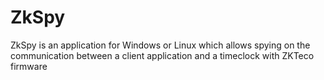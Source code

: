 # ZkSpy
ZkSpy is an application for Windows or Linux which allows spying on the communication between a client application and a timeclock with ZKTeco firmware
